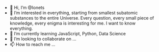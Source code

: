 - 👋 Hi, I’m @Ionets
- 👀 I’m interested in everything, starting from smallest subatomic substances to the entire Universe. Every question, every small piece of knowledge, every enigma is interesting for me. I want to know everything.
- 🌱 I’m currently learning JavaScript, Python, Data Science
- 💞️ I’m looking to collaborate on ...
- 📫 How to reach me ...

<!---
Ionets/Ionets is a ✨ special ✨ repository because its `README.md` (this file) appears on your GitHub profile.
You can click the Preview link to take a look at your changes.
--->
